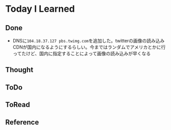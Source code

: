 # Today I Learned

## Done
- DNSに`104.18.37.127 pbs.twimg.com`を追加した。twitterの画像の読み込みCDNが国内になるようにするらしい。今まではランダムでアメリカとかに行ってたけど、国内に指定することによって画像の読み込みが早くなる

## Thought

## ToDo

## ToRead

## Reference
